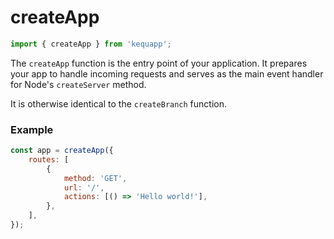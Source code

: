 # createApp

```javascript
import { createApp } from 'kequapp';
```

The `createApp` function is the entry point of your application. It prepares your app to handle incoming requests and serves as the main event handler for Node's `createServer` method.

It is otherwise identical to the `createBranch` function.

### Example

```javascript
const app = createApp({
    routes: [
        {
            method: 'GET',
            url: '/',
            actions: [() => 'Hello world!'],
        },
    ],
});
```
